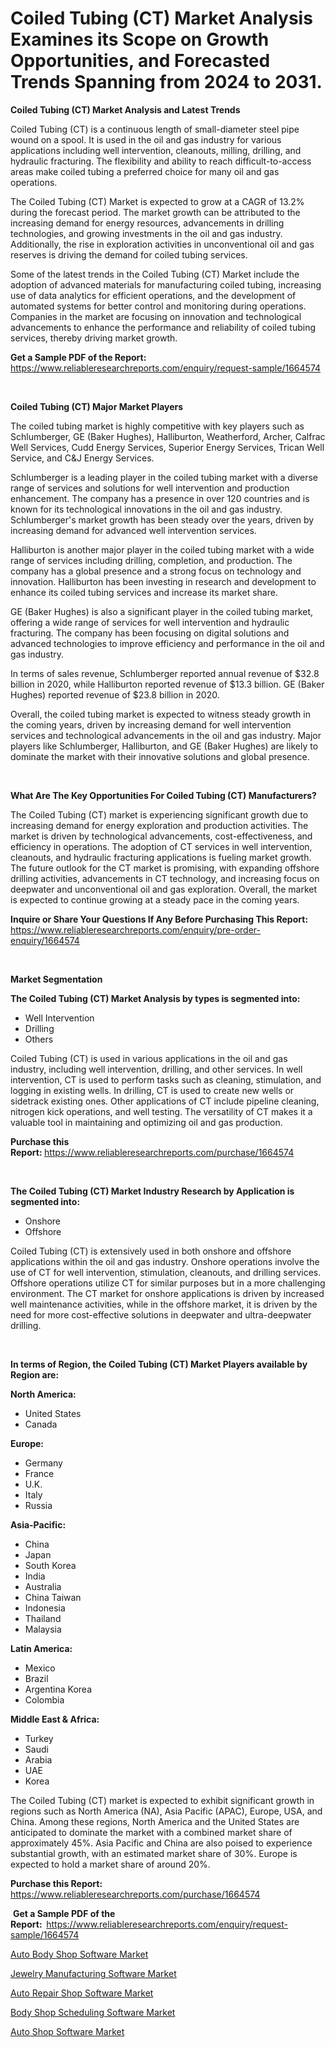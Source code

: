 <p><h1>Coiled Tubing (CT) Market Analysis Examines its Scope on Growth Opportunities, and Forecasted Trends Spanning from 2024 to 2031.</h1></p><p><strong>Coiled Tubing (CT) Market Analysis and Latest Trends</strong></p>
<p><p>Coiled Tubing (CT) is a continuous length of small-diameter steel pipe wound on a spool. It is used in the oil and gas industry for various applications including well intervention, cleanouts, milling, drilling, and hydraulic fracturing. The flexibility and ability to reach difficult-to-access areas make coiled tubing a preferred choice for many oil and gas operations.</p><p>The Coiled Tubing (CT) Market is expected to grow at a CAGR of 13.2% during the forecast period. The market growth can be attributed to the increasing demand for energy resources, advancements in drilling technologies, and growing investments in the oil and gas industry. Additionally, the rise in exploration activities in unconventional oil and gas reserves is driving the demand for coiled tubing services.</p><p>Some of the latest trends in the Coiled Tubing (CT) Market include the adoption of advanced materials for manufacturing coiled tubing, increasing use of data analytics for efficient operations, and the development of automated systems for better control and monitoring during operations. Companies in the market are focusing on innovation and technological advancements to enhance the performance and reliability of coiled tubing services, thereby driving market growth.</p></p>
<p><strong>Get a Sample PDF of the Report:&nbsp;</strong> <a href="https://www.reliableresearchreports.com/enquiry/request-sample/1664574">https://www.reliableresearchreports.com/enquiry/request-sample/1664574</a></p>
<p>&nbsp;</p>
<p><strong>Coiled Tubing (CT) Major Market Players</strong></p>
<p><p>The coiled tubing market is highly competitive with key players such as Schlumberger, GE (Baker Hughes), Halliburton, Weatherford, Archer, Calfrac Well Services, Cudd Energy Services, Superior Energy Services, Trican Well Service, and C&J Energy Services.</p><p>Schlumberger is a leading player in the coiled tubing market with a diverse range of services and solutions for well intervention and production enhancement. The company has a presence in over 120 countries and is known for its technological innovations in the oil and gas industry. Schlumberger's market growth has been steady over the years, driven by increasing demand for advanced well intervention services.</p><p>Halliburton is another major player in the coiled tubing market with a wide range of services including drilling, completion, and production. The company has a global presence and a strong focus on technology and innovation. Halliburton has been investing in research and development to enhance its coiled tubing services and increase its market share.</p><p>GE (Baker Hughes) is also a significant player in the coiled tubing market, offering a wide range of services for well intervention and hydraulic fracturing. The company has been focusing on digital solutions and advanced technologies to improve efficiency and performance in the oil and gas industry.</p><p>In terms of sales revenue, Schlumberger reported annual revenue of $32.8 billion in 2020, while Halliburton reported revenue of $13.3 billion. GE (Baker Hughes) reported revenue of $23.8 billion in 2020.</p><p>Overall, the coiled tubing market is expected to witness steady growth in the coming years, driven by increasing demand for well intervention services and technological advancements in the oil and gas industry. Major players like Schlumberger, Halliburton, and GE (Baker Hughes) are likely to dominate the market with their innovative solutions and global presence.</p></p>
<p>&nbsp;</p>
<p><strong>What Are The Key Opportunities For Coiled Tubing (CT) Manufacturers?</strong></p>
<p><p>The Coiled Tubing (CT) market is experiencing significant growth due to increasing demand for energy exploration and production activities. The market is driven by technological advancements, cost-effectiveness, and efficiency in operations. The adoption of CT services in well intervention, cleanouts, and hydraulic fracturing applications is fueling market growth. The future outlook for the CT market is promising, with expanding offshore drilling activities, advancements in CT technology, and increasing focus on deepwater and unconventional oil and gas exploration. Overall, the market is expected to continue growing at a steady pace in the coming years.</p></p>
<p><strong>Inquire or Share Your Questions If Any Before Purchasing This Report:</strong> <a href="https://www.reliableresearchreports.com/enquiry/pre-order-enquiry/1664574">https://www.reliableresearchreports.com/enquiry/pre-order-enquiry/1664574</a></p>
<p>&nbsp;</p>
<p><strong>Market Segmentation</strong></p>
<p><strong>The Coiled Tubing (CT) Market Analysis by types is segmented into:</strong></p>
<p><ul><li>Well Intervention</li><li>Drilling</li><li>Others</li></ul></p>
<p><p>Coiled Tubing (CT) is used in various applications in the oil and gas industry, including well intervention, drilling, and other services. In well intervention, CT is used to perform tasks such as cleaning, stimulation, and logging in existing wells. In drilling, CT is used to create new wells or sidetrack existing ones. Other applications of CT include pipeline cleaning, nitrogen kick operations, and well testing. The versatility of CT makes it a valuable tool in maintaining and optimizing oil and gas production.</p></p>
<p><strong>Purchase this Report:&nbsp;</strong><a href="https://www.reliableresearchreports.com/purchase/1664574">https://www.reliableresearchreports.com/purchase/1664574</a></p>
<p>&nbsp;</p>
<p><strong>The Coiled Tubing (CT) Market Industry Research by Application is segmented into:</strong></p>
<p><ul><li>Onshore</li><li>Offshore</li></ul></p>
<p><p>Coiled Tubing (CT) is extensively used in both onshore and offshore applications within the oil and gas industry. Onshore operations involve the use of CT for well intervention, stimulation, cleanouts, and drilling services. Offshore operations utilize CT for similar purposes but in a more challenging environment. The CT market for onshore applications is driven by increased well maintenance activities, while in the offshore market, it is driven by the need for more cost-effective solutions in deepwater and ultra-deepwater drilling.</p></p>
<p>&nbsp;</p>
<p><strong>In terms of Region, the Coiled Tubing (CT) Market Players available by Region are:</strong></p>
<p>
    <p> <strong> North America: </strong>
        <ul>
            <li>United States</li>
            <li>Canada</li>
        </ul>
        </p> 
    <p> <strong> Europe: </strong>
        <ul>
            <li>Germany</li>
            <li>France</li>
            <li>U.K.</li>
            <li>Italy</li>
            <li>Russia</li>
        </ul>
        </p> 
    <p> <strong> Asia-Pacific: </strong>
        <ul>
            <li>China</li>
            <li>Japan</li>
            <li>South Korea</li>
            <li>India</li>
            <li>Australia</li>
            <li>China Taiwan</li>
            <li>Indonesia</li>
            <li>Thailand</li>
            <li>Malaysia</li>
        </ul>
        </p> 
    <p> <strong> Latin America: </strong>
        <ul>
            <li>Mexico</li>
            <li>Brazil</li>
            <li>Argentina Korea</li>
            <li>Colombia</li>
        </ul>
        </p> 
    <p> <strong> Middle East & Africa: </strong>
        <ul>
            <li>Turkey</li>
            <li>Saudi</li>
            <li>Arabia</li>
            <li>UAE</li>
            <li>Korea</li>
        </ul>
    </p>
    </p>
<p><p>The Coiled Tubing (CT) market is expected to exhibit significant growth in regions such as North America (NA), Asia Pacific (APAC), Europe, USA, and China. Among these regions, North America and the United States are anticipated to dominate the market with a combined market share of approximately 45%. Asia Pacific and China are also poised to experience substantial growth, with an estimated market share of 30%. Europe is expected to hold a market share of around 20%.</p></p>
<p><strong>Purchase this Report: </strong><a href="https://www.reliableresearchreports.com/purchase/1664574">https://www.reliableresearchreports.com/purchase/1664574</a></p>
<p>&nbsp;<strong>Get a Sample PDF of the Report:&nbsp;&nbsp;</strong><a href="https://www.reliableresearchreports.com/enquiry/request-sample/1664574">https://www.reliableresearchreports.com/enquiry/request-sample/1664574</a></p>
<p><strong></strong></p>
<p><p><a href="https://medium.com/p/243fb612ce5a/edit">Auto Body Shop Software Market</a></p><p><a href="https://medium.com/p/fa4407d548f6/edit">Jewelry Manufacturing Software Market</a></p><p><a href="https://medium.com/p/6d1be1df7643/edit">Auto Repair Shop Software Market</a></p><p><a href="https://medium.com/p/6d855725c25d/edit">Body Shop Scheduling Software Market</a></p><p><a href="https://medium.com/p/a1496cc61488/edit">Auto Shop Software Market</a></p></p>